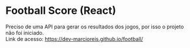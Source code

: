 # Football Score (React)

Preciso de uma API para gerar os resultados dos jogos, por isso o projeto não foi iniciado.<br>
Link de acesso: https://dev-marcioreis.github.io/football/

